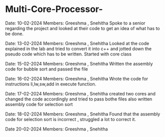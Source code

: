 # Multi-Core-Processor-

 Date: 10-02-2024
 Members: Greeshma , Snehitha
 Spoke to a senior regarding the project and looked at their code to get an idea of what has to be done.

 Date: 13-02-2024
 Members: Greeshma , Snehitha
 Looked at the code explained in the lab and tried to convert it into c++ and jotted down the pseudo code which has to be written.
 Started with core class

 Date: 15-02-2024
 Members: Greeshma , Snehitha
 Written the assembly code for bubble sort  and passed the file

 Date: 16-02-2024
 Members: Greeshma , Snehitha
 Wrote the code for instructions li,lw,sw,add in execute function.

  Date: 17-02-2024
  Members: Greeshma , Snehitha
  created two cores and changed the code accordingly and tried to pass bothe files also written assembly code for selection sort

  Date: 18-02-2024
  Members: Greeshma , Snehitha
  Found that the assembly code for selection sort is incorrect , struggled a lot to correct it.

  Date 20-02-2024
  Members: Greeshma , Snehitha
  






  
  
